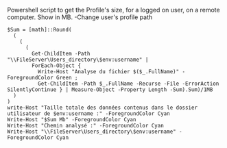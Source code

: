 Powershell script to get the Profile's size, for a logged on user, on a remote computer. Show in MB.
-Change user's profile path
````
$Sum = [math]::Round(
  (
    (
      (
        Get-ChildItem -Path "\\FileServer\Users_directory\$env:username" |
        ForEach-Object {
          Write-Host "Analyse du fichier $($_.FullName)" -ForegroundColor Green ;
          Get-ChildItem -Path $_.FullName -Recurse -File -ErrorAction SilentlyContinue } | Measure-Object -Property Length -Sum).Sum)/1MB 
  )
)
write-Host "Taille totale des données contenus dans le dossier utilisateur de $env:username :" -ForegroundColor Cyan
Write-Host "$Sum Mb" -ForegroundColor Cyan
Write-Host "Chemin analysé :" -ForegroundColor Cyan
Write-Host "\\FileServer\Users_directory\$env:username" -ForegroundColor Cyan
````
